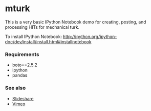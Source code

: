 mturk
=====

This is a very basic IPython Notebook demo for creating, posting, and processing HITs for mechanical turk.


To install IPython Notebook: http://ipython.org/ipython-doc/dev/install/install.html#installnotebook


### Requirements ###

* boto==2.5.2
* ipython
* pandas

### See also ###
* [Slideshare](http://www.slideshare.net/aweberinc/data-processing-mturk)
* [Vimeo](http://vimeo.com/64835046)
